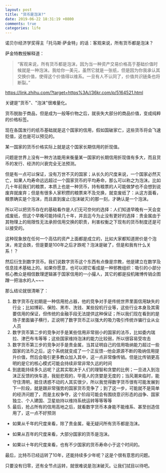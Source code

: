 ```yaml
---
layout: post
title: "货币是泡沫?"
date: 2019-06-22 18:31:19 +0800
comments: true
categories: life
---
```


诺贝尔经济学奖得主「托马斯·萨金特」的话：客观来说，所有货币都是泡沫？

萨金特教授解释道：

> “客观来说，所有货币都是泡沫，因为当一种资产交易价格高于基础价值时候就是一种泡沫。我给你一美元，虽然它就是一张纸，但是因为你我承认其交换价值，使得这个价值得以维系。一旦有人不认同了，价值共识链条也将断裂。”

https://link.zhihu.com/?target=https%3A//36kr.com/p/5164521.html

关键是"货币"、"泡沫"很难量化。

货币脱胎于商品，但是成为一般等价物之后，就丧失大部分的商品价值，变成纯粹的价格标签。

现在各国发行的纸币基础就是这个国家的信用，假如国破家亡，这些货币将会飞速贬值，这也是可以预见的。

某一国家的货币价格实际上就是这个国家长期信用的折现值。

问题是世界上没有一种方法能用来衡量某一国家的长期信用折现值有多大，而且货币的发行、经济的兴衰完全无法预测。


但是有一点可以保证，没有万世不灭的国家；从长久的尺度来说，一个国家必然灭亡，如果人均寿命远远超过一个国家货币的平均寿命，那么可以称之为泡沫。比如几十年前我们的粮票，本质上也是一种货币，持有粮票的人可能做梦也不会想到说废弃就废弃；但是有很多人家积攒的粮票来不及兑换，就变废纸了：从这方面看，粮票确实是个泡沫，而且直到废止(泡沫破灭)的那一刻，才确认是一个泡沫。


所以可以把货币存在的基础看作是人们无可奈何的选择：人们知道早晚有一天会变成废纸，但这个早晚可能持续几十年，并且迄今为止没有更好的选择：贵金属由于其物理上的局限性无法承担信用交换的职责，利害权衡之下现有的货币制度还是可以接受的。


这种现象放在任何一个高估的资产上面都是成立的，比如大家都知道房价是个泡沫，肯定会跌，但是要是100年之后才跌呢？泡沫是破了，但是和我有什么关系！？


然后衍生到数字货币。我们说数字货币这个东西有点像是宗教，他是建立在数学及信息技术基础上的。如果你愿意，也可以把它看成是一种邪教组织：吸引的小部分核心教众是相信数理逻辑甚于国家信用的一小撮人，其它的都是投机赌博传销企图蹭一把油水的人~~~


那么结论就很清晰了：

1. 数字货币在初期是一种信用抢占器，他的竞争对手是传统世界里面信用缺失的行业；比如博彩、保险、黑市、洗钱、某些投机行业等，这些行业本身及其需要信用的保证，但传统的金融手段无法提供这种保证；所以我们现在看到的是场子里面骗子横行，正说明了数字货币正以强大的吸力吸引传统诈骗行业从业人员
2. 数字货币第二步的竞争对手是某些信用非常弱小的国家的法币，比如委内瑞拉、津巴布韦等等；这些国家维持泡沫的能力比较弱，所以很容易受攻击
3. 数字货币第三步的竞争对手是贵金属，当其证明自己的信用吸纳能力超过一些国家的法币之后，这个系统就变成了一个正反馈--他会源源不断的吸纳信用提升价值，然后会吸引更多教众加入其中，这一点非常像传销。但是比传销更高明的是它的核心模式可能会持续非常非常久远的时间
4. 到底能持续多久远呢？这其实取决于人们的理智和贪婪的比例；一旦进入到泡沫正反馈的快车道，我挺悲观的，毕竟人的贪婪是无度的；当风潮来临时，能守住清明，抵住诱惑不动的人其实很少，所以我觉得数字货币很有可能发展到下一阶段，就是跟非常强势的国家货币竞争了；到了这一步，可能就不是简单的经济问题了，而是主权争夺，这个阶段可能会有围绕意识形态的战争、国家独立、个人建国、卫星劫持以维持系统运转等等等等
5. 最后，抢占所有的信用高地之后，就看数字货币本身能不能维系、甚至创造信用了，这一点不好预测

* 如果从千年的尺度来看，除了贵金属，毫无疑问所有货币都是泡沫。

* 如果从百年的尺度来看，大部分国家的货币是泡沫。

* 如果以十年的尺度来看，也有不少国家的货币寿命小于这个时间的。

最后，比特币已经运转了10年，还能持续多少年呢？这是个很有意思的问题。

只要没有归零，还有全节点运转，就很难说是泡沫破灭。让我们拭目以待吧。
